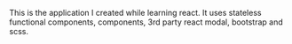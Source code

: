 This is the application I created while learning react. It uses stateless functional components, components, 3rd party react modal, bootstrap and scss.
